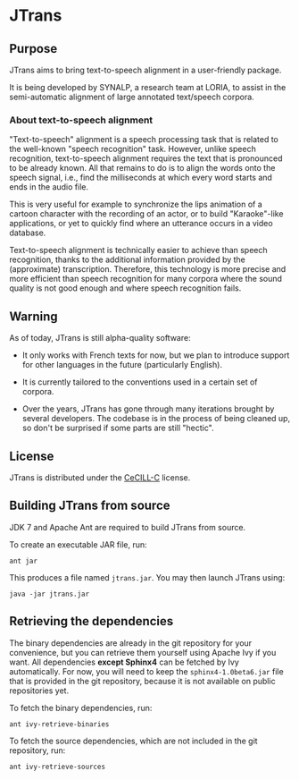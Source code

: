 # JTrans

## Purpose

JTrans aims to bring text-to-speech alignment in a user-friendly package.

It is being developed by SYNALP, a research team at LORIA, to assist in the
semi-automatic alignment of large annotated text/speech corpora.

### About text-to-speech alignment

"Text-to-speech" alignment is a speech processing task that is related to the
well-known "speech recognition" task. However, unlike speech recognition,
text-to-speech alignment requires the text that is pronounced to be already
known. All that remains to do is to align the words onto the speech signal,
i.e., find the milliseconds at which every word starts and ends in the audio
file.

This is very useful for example to synchronize the lips animation of a cartoon
character with the recording of an actor, or to build "Karaoke"-like
applications, or yet to quickly find where an utterance occurs in a video
database.

Text-to-speech alignment is technically easier to achieve than speech
recognition, thanks to the additional information provided by the (approximate)
transcription. Therefore, this technology is more precise and more efficient
than speech recognition for many corpora where the sound quality is not good
enough and where speech recognition fails.

## Warning

As of today, JTrans is still alpha-quality software:

- It only works with French texts for now, but we plan to introduce support for
  other languages in the future (particularly English).

- It is currently tailored to the conventions used in a certain set of corpora.

- Over the years, JTrans has gone through many iterations brought by several
  developers. The codebase is in the process of being cleaned up, so don't be
  surprised if some parts are still "hectic".


## License

JTrans is distributed under the
[CeCILL-C](http://www.cecill.info/licences/Licence_CeCILL-C_V1-en.html)
license.


## Building JTrans from source

JDK 7 and Apache Ant are required to build JTrans from source.

To create an executable JAR file, run:

	ant jar

This produces a file named `jtrans.jar`. You may then launch JTrans using:

	java -jar jtrans.jar


## Retrieving the dependencies

The binary dependencies are already in the git repository for your convenience,
but you can retrieve them yourself using Apache Ivy if you want. All
dependencies **except Sphinx4** can be fetched by Ivy automatically.  For now,
you will need to keep the `sphinx4-1.0beta6.jar` file that is provided in the
git repository, because it is not available on public repositories yet.

To fetch the binary dependencies, run:

	ant ivy-retrieve-binaries

To fetch the source dependencies, which are not included in the git repository,
run:

	ant ivy-retrieve-sources

